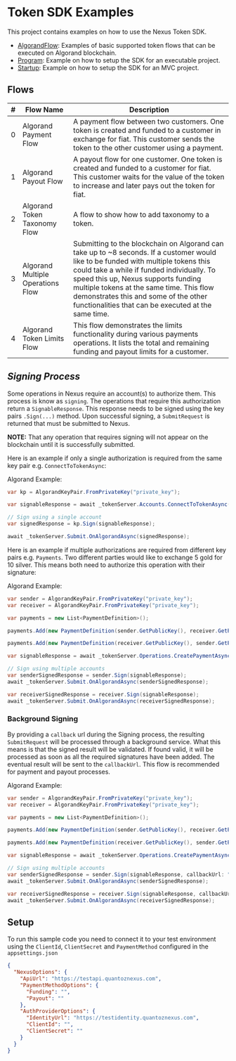 # Token SDK Examples

This project contains examples on how to use the Nexus Token SDK.

- [AlgorandFlow](./AlgorandExamples.cs): Examples of basic supported token flows that can be executed on Algorand blockchain. 
- [Program](./Program.cs): Example on how to setup the SDK for an executable project.
- [Startup](./Startup.cs): Example on how to setup the SDK for an MVC project.

## Flows

| # 	| **Flow Name**                	| **Description**                                                                                                                                                                           	|
|---	|------------------------------	|-------------------------------------------------------------------------------------------------------------------------------------------------------------------------------------------	|
| 0 	| Algorand Payment Flow        	| A payment flow between two customers. One token is created and funded to a customer in exchange for fiat. This customer sends the token to the other customer using a payment.            	|
| 1 	| Algorand Payout Flow         	| A payout flow for one customer. One token is created and funded to a customer for fiat. This customer waits for the value of the token to increase and later pays out the token for fiat. 	|
| 2 	| Algorand Token Taxonomy Flow 	| A flow to show how to add taxonomy to a token.                                                                                                                                            	|
| 3 	| Algorand Multiple Operations Flow     	| Submitting to the blockchain on Algorand can take up to ~8 seconds. If a customer would like to be funded with multiple tokens this could take a while if funded individually. To speed this up, Nexus supports funding multiple tokens at the same time. This flow demonstrates this and some of the other functionalities that can be executed at the same time.             |
| 4 	| Algorand Token Limits Flow     | This flow demonstrates the limits functionality during various payments operations. It lists the total and remaining funding and payout limits for a customer.                               |

## *Signing Process*
Some operations in Nexus require an account(s) to authorize them. This process is know as `signing`. The operations that require this authorization return a `SignableResponse`. This response needs to be signed using the key pairs `.Sign(...)` method. Upon successful signing, a `SubmitRequest` is returned that must be submitted to Nexus.

**NOTE:** That any operation that requires signing will not appear on the blockchain until it is successfully submitted.

Here is an example if only a single authorization is required from the same key pair e.g. `ConnectToTokenAsync`:

Algorand Example:
```csharp
var kp = AlgorandKeyPair.FromPrivateKey("private_key");

var signableResponse = await _tokenServer.Accounts.ConnectToTokenAsync(kp.GetAccountCode(), "Gold");

// Sign using a single account
var signedResponse = kp.Sign(signableResponse);

await _tokenServer.Submit.OnAlgorandAsync(signedResponse);
```

Here is an example if multiple authorizations are required from different key pairs e.g. `Payments`. Two different parties would like to exchange 5 gold for 10 silver. This means both need to authorize this operation with their signature:

Algorand Example:
```csharp
var sender = AlgorandKeyPair.FromPrivateKey("private_key");
var receiver = AlgorandKeyPair.FromPrivateKey("private_key");

var payments = new List<PaymentDefinition>();

payments.Add(new PaymentDefinition(sender.GetPublicKey(), receiver.GetPublicKey(), "Gold", 5));

payments.Add(new PaymentDefinition(receiver.GetPublicKey(), sender.GetPublicKey(), "Silver", 10));

var signableResponse = await _tokenServer.Operations.CreatePaymentAsync(payments);

// Sign using multiple accounts
var senderSignedResponse = sender.Sign(signableResponse);
await _tokenServer.Submit.OnAlgorandAsync(senderSignedResponse);

var receiverSignedResponse = receiver.Sign(signableResponse);
await _tokenServer.Submit.OnAlgorandAsync(receiverSignedResponse);
```

### Background Signing
By providing a `callback` url during the Signing process, the resulting `SubmitRequest` will be processed through a background service. What this means is that the signed result will be validated. If found valid, it will be processed as soon as all the required signatures have been added. The eventual result will be sent to the `callbackUrl`. This flow is recommended for payment and payout processes.

Algorand Example:
```csharp
var sender = AlgorandKeyPair.FromPrivateKey("private_key");
var receiver = AlgorandKeyPair.FromPrivateKey("private_key");

var payments = new List<PaymentDefinition>();

payments.Add(new PaymentDefinition(sender.GetPublicKey(), receiver.GetPublicKey(), "Gold", 5));

payments.Add(new PaymentDefinition(receiver.GetPublicKey(), sender.GetPublicKey(), "Silver", 10));

var signableResponse = await _tokenServer.Operations.CreatePaymentAsync(payments);

// Sign using multiple accounts
var senderSignedResponse = sender.Sign(signableResponse, callbackUrl: "your-callback-url");
await _tokenServer.Submit.OnAlgorandAsync(senderSignedResponse);

var receiverSignedResponse = receiver.Sign(signableResponse, callbackUrl: "your-callback-url");
await _tokenServer.Submit.OnAlgorandAsync(receiverSignedResponse);
```

## Setup

To run this sample code you need to connect it to your test environment using the `ClientId`, `ClientSecret` and `PaymentMethod` configured in the `appsettings.json`

```json
{
  "NexusOptions": {
    "ApiUrl": "https://testapi.quantoznexus.com",
    "PaymentMethodOptions": {
      "Funding": "",
      "Payout": ""
    },
    "AuthProviderOptions": {
      "IdentityUrl": "https://testidentity.quantoznexus.com",
      "ClientId": "",
      "ClientSecret": ""
    }
  }
}
```